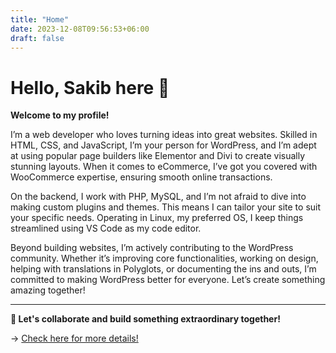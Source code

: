 ```yaml
---
title: "Home"
date: 2023-12-08T09:56:53+06:00
draft: false
---
```


# Hello, Sakib here 👋

**Welcome to my profile!**

I’m a web developer who loves turning ideas into great websites. Skilled in HTML, CSS, and JavaScript, I’m your person for WordPress, and I’m adept at using popular page builders like Elementor and Divi to create visually stunning layouts. When it comes to eCommerce, I’ve got you covered with WooCommerce expertise, ensuring smooth online transactions.

On the backend, I work with PHP, MySQL, and I’m not afraid to dive into making custom plugins and themes. This means I can tailor your site to suit your specific needs. Operating in Linux, my preferred OS, I keep things streamlined using VS Code as my code editor.

Beyond building websites, I’m actively contributing to the WordPress community. Whether it’s improving core functionalities, working on design, helping with translations in Polyglots, or documenting the ins and outs, I’m committed to making WordPress better for everyone. Let’s create something amazing together!

---

**🚀 Let's collaborate and build something extraordinary together!** 

→ [Check here for more details!](https://www.linkedin.com/in/sakibsnaz/)

